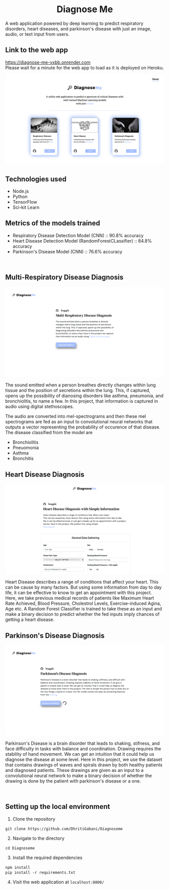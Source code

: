 <center>

# Diagnose Me

</center>

A web application powered by deep learning to predict respiratory disorders, heart diseases, and parkinson's disease with just an image, audio, or text input from users.

## Link to the web app
https://diagnose-me-vxbb.onrender.com <br/>
Please wait for a minute for the web app to load as it is deployed on Heroku.


![Bot Description](https://github.com/DhritiGabani/Diagnose-me/blob/master/UI%20Design/homepage.png?raw=true)
## Technologies used

- Node.js
- Python
- TensorFlow
- Sci-kit Learn

## Metrics of the models trained

- Respiratory Disease Detection Model (CNN) :: 90.8% accuracy
- Heart Disease Detection Model (RandomForestCLassifier) :: 84.8% accuracy
- Parkinson's Disease Model (CNN) :: 76.6% accuracy

<br />

## Multi-Respiratory Disease Diagnosis

![Bot Description](https://github.com/DhritiGabani/Diagnose-me/blob/master/UI%20Design/respiratory.png?raw=true)

The sound emitted when a person breathes directly changes within lung tissue and the position of secretions within the lung. This, if captured, opens up the possibility of dianosing disorders like asthma, pneumonia, and bronchiolitis, to name a few. In this project, that information is captured in audio using digital stethoscopes.

The audio are converted into mel-spectrograms and then these mel spectrograms are fed as an input to convolutional neural networks that outputs a vector representing the probability of occurence of that disease.
The disease classified from the model are

- Bronchiolitis
- Pneuomonia
- Asthma
- Bronchitis

## Heart Disease Diagnosis
![Bot Description](https://github.com/DhritiGabani/Diagnose-me/blob/master/UI%20Design/heartdisease.png?raw=true)

Heart Disease describes a range of conditions that affect your heart. This can be cause by many factors. But using some information from day to day life, it can be effective to know to get an appointment with this project. Here, we take previous medical records of patients like Maximum Heart Rate Achieved, Blood Pressure, Cholestrol Levels, Exercise-induced Agina, Age etc. A Random Forest Classifier is trained to take these as an input and make a binary decision to predict whether the fed inputs imply chances of getting a heart disease.

## Parkinson's Disease Diagnosis
![Bot Description](https://github.com/DhritiGabani/Diagnose-me/blob/master/UI%20Design/parkinson.png?raw=true)

Parkinson's Disease is a brain disorder that leads to shaking, stifness, and face difficulty in tasks with balance and coordination. Drawing requires the stability of hand movement. We can get an intuition that it could help us diagnose the disease at some level. Here in this project, we use the dataset that contains drawings of waves and spirals drawn by both healthy patients and diagnosed patients. These drawings are given as an input to a convolutional neural network to make a binary decision of whether the drawing is done by the patient with parkinson's disease or a one.

<br />

## Setting up the local environment

1. Clone the repository

```shell
git clone https://github.com/DhritiGabani/Diagnoseme
```

2. Navigate to the directory

```shell
cd Diagnoseme
```

3. Install the required dependencies

```shell
npm install
pip install -r requirements.txt
```

4. Visit the web application at `localhost:8000/`
